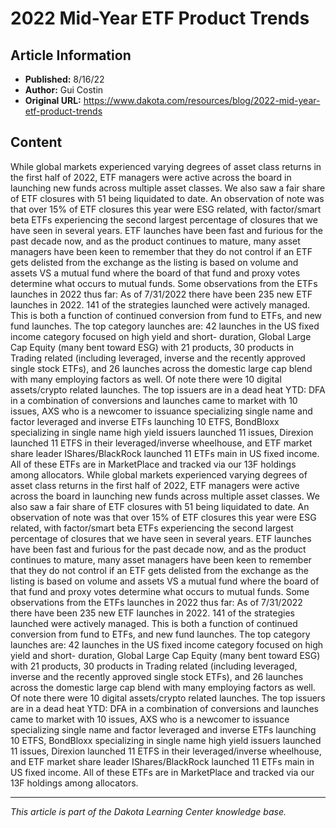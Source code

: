 # 2022 Mid-Year ETF Product Trends

## Article Information
- **Published:** 8/16/22
- **Author:** Gui Costin
- **Original URL:** https://www.dakota.com/resources/blog/2022-mid-year-etf-product-trends

## Content

While global markets experienced varying degrees of asset class returns in the first half of 2022, ETF managers were active across the board in launching new funds across multiple asset classes. We also saw a fair share of ETF closures with 51 being liquidated to date. An observation of note was that over 15% of ETF closures this year were ESG related, with factor/smart beta ETFs experiencing the second largest percentage of closures that we have seen in several years. ETF launches have been fast and furious for the past decade now, and as the product continues to mature, many asset managers have been keen to remember that they do not control if an ETF gets delisted from the exchange as the listing is based on volume and assets VS a mutual fund where the board of that fund and proxy votes determine what occurs to mutual funds. Some observations from the ETFs launches in 2022 thus far: As of 7/31/2022 there have been 235 new ETF launches in 2022. 141 of the strategies launched were actively managed. This is both a function of continued conversion from fund to ETFs, and new fund launches. The top category launches are: 42 launches in the US fixed income category focused on high yield and short- duration, Global Large Cap Equity (many bent toward ESG) with 21 products, 30 products in Trading related (including leveraged, inverse and the recently approved single stock ETFs), and 26 launches across the domestic large cap blend with many employing factors as well. Of note there were 10 digital assets/crypto related launches. The top issuers are in a dead heat YTD: DFA in a combination of conversions and launches came to market with 10 issues, AXS who is a newcomer to issuance specializing single name and factor leveraged and inverse ETFs launching 10 ETFS, BondBloxx specializing in single name high yield issuers launched 11 issues, Direxion launched 11 ETFS in their leveraged/inverse wheelhouse, and ETF market share leader IShares/BlackRock launched 11 ETFs main in US fixed income. All of these ETFs are in MarketPlace and tracked via our 13F holdings among allocators. While global markets experienced varying degrees of asset class returns in the first half of 2022, ETF managers were active across the board in launching new funds across multiple asset classes. We also saw a fair share of ETF closures with 51 being liquidated to date. An observation of note was that over 15% of ETF closures this year were ESG related, with factor/smart beta ETFs experiencing the second largest percentage of closures that we have seen in several years. ETF launches have been fast and furious for the past decade now, and as the product continues to mature, many asset managers have been keen to remember that they do not control if an ETF gets delisted from the exchange as the listing is based on volume and assets VS a mutual fund where the board of that fund and proxy votes determine what occurs to mutual funds. Some observations from the ETFs launches in 2022 thus far: As of 7/31/2022 there have been 235 new ETF launches in 2022. 141 of the strategies launched were actively managed. This is both a function of continued conversion from fund to ETFs, and new fund launches. The top category launches are: 42 launches in the US fixed income category focused on high yield and short- duration, Global Large Cap Equity (many bent toward ESG) with 21 products, 30 products in Trading related (including leveraged, inverse and the recently approved single stock ETFs), and 26 launches across the domestic large cap blend with many employing factors as well. Of note there were 10 digital assets/crypto related launches. The top issuers are in a dead heat YTD: DFA in a combination of conversions and launches came to market with 10 issues, AXS who is a newcomer to issuance specializing single name and factor leveraged and inverse ETFs launching 10 ETFS, BondBloxx specializing in single name high yield issuers launched 11 issues, Direxion launched 11 ETFS in their leveraged/inverse wheelhouse, and ETF market share leader IShares/BlackRock launched 11 ETFs main in US fixed income. All of these ETFs are in MarketPlace and tracked via our 13F holdings among allocators.

---

*This article is part of the Dakota Learning Center knowledge base.*